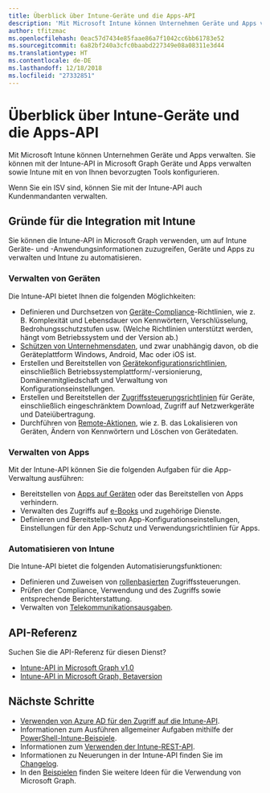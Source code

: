 ```yaml
---
title: Überblick über Intune-Geräte und die Apps-API
description: 'Mit Microsoft Intune können Unternehmen Geräte und Apps verwalten. Sie können mit der Intune-API in Microsoft Graph Geräte und Apps verwalten sowie Intune mit en von Ihnen bevorzugten Tools konfigurieren. '
author: tfitzmac
ms.openlocfilehash: 0eac57d7434e85faae86a7f1042cc6bb61783e52
ms.sourcegitcommit: 6a82bf240a3cfc0baabd227349e08a08311e3d44
ms.translationtype: HT
ms.contentlocale: de-DE
ms.lasthandoff: 12/18/2018
ms.locfileid: "27332851"
---
```

# <a name="intune-devices-and-apps-api-overview"></a>Überblick über Intune-Geräte und die Apps-API

Mit Microsoft Intune können Unternehmen Geräte und Apps verwalten. Sie können mit der Intune-API in Microsoft Graph Geräte und Apps verwalten sowie Intune mit en von Ihnen bevorzugten Tools konfigurieren. 

Wenn Sie ein ISV sind, können Sie mit der Intune-API auch Kundenmandanten verwalten.

## <a name="why-integrate-with-intune"></a>Gründe für die Integration mit Intune

Sie können die Intune-API in Microsoft Graph verwenden, um auf Intune Geräte- und -Anwendungsinformationen zuzugreifen, Geräte und Apps zu verwalten und Intune zu automatisieren.

### <a name="manage-devices"></a>Verwalten von Geräten

Die Intune-API bietet Ihnen die folgenden Möglichkeiten:

- Definieren und Durchsetzen von [Geräte-Compliance](/graph/api/resources/intune-deviceconfig-devicecomplianceactionitem?view=graph-rest-1.0)-Richtlinien, wie z. B. Komplexität und Lebensdauer von Kennwörtern, Verschlüsselung, Bedrohungsschutzstufen usw.  (Welche Richtlinien unterstützt werden, hängt vom Betriebssystem und der Version ab.)
- [Schützen von Unternehmensdaten](/graph/api/resources/intune-mam-windowsinformationprotectionpolicy?view=graph-rest-1.0), und zwar unabhängig davon, ob die Geräteplattform Windows, Android, Mac oder iOS ist.
- Erstellen und Bereitstellen von [Gerätekonfigurationsrichtlinien](/graph/api/resources/intune-deviceconfig-deviceconfiguration?view=graph-rest-1.0), einschließlich Betriebssystemplattform/-versionierung, Domänenmitgliedschaft und Verwaltung von Konfigurationseinstellungen.
- Erstellen und Bereitstellen der [Zugriffssteuerungsrichtlinien](/graph/api/resources/intune-onboarding-onpremisesconditionalaccesssettings?view=graph-rest-1.0) für Geräte, einschließlich eingeschränktem Download, Zugriff auf Netzwerkgeräte und Dateiübertragung.
- Durchführen von [Remote-Aktionen](/graph/api/resources/intune-devices-manageddevice?view=graph-rest-1.0), wie z. B. das Lokalisieren von Geräten, Ändern von Kennwörtern und Löschen von Gerätedaten.

### <a name="manage-apps"></a>Verwalten von Apps 

Mit der Intune-API können Sie die folgenden Aufgaben für die App-Verwaltung ausführen:

- Bereitstellen von [Apps auf Geräten](/graph/api/resources/intune-apps-mobileapp?view=graph-rest-1.0) oder das Bereitstellen von Apps verhindern.
- Verwalten des Zugriffs auf [e-Books](/graph/api/resources/intune-books-ebookinstallsummary?view=graph-rest-1.0) und zugehörige Dienste.
- Definieren und Bereitstellen von App-Konfigurationseinstellungen, Einstellungen für den App-Schutz und Verwendungsrichtlinien für Apps.

### <a name="automate-intune"></a>Automatisieren von Intune

Die Intune-API bietet die folgenden Automatisierungsfunktionen:

- Definieren und Zuweisen von [rollenbasierten](/graph/api/resources/intune-rbac-conceptual?view=graph-rest-1.0) Zugriffssteuerungen.
- Prüfen der Compliance, Verwendung und des Zugriffs sowie entsprechende Berichterstattung.
- Verwalten von [Telekommunikationsausgaben](/graph/api/resources/intune-tem-conceptual?view=graph-rest-1.0).

## <a name="api-reference"></a>API-Referenz
Suchen Sie die API-Referenz für diesen Dienst?

- [Intune-API in Microsoft Graph v1.0](/graph/api/resources/intune-graph-overview?view=graph-rest-1.0)
- [Intune-API in Microsoft Graph, Betaversion](/graph/api/resources/intune-graph-overview?view=graph-rest-beta)

## <a name="next-steps"></a>Nächste Schritte

- [Verwenden von Azure AD für den Zugriff auf die Intune-API](https://docs.microsoft.com/intune/intune-graph-apis).
- Informationen zum Ausführen allgemeiner Aufgaben mithilfe der [PowerShell-Intune-Beispiele](https://github.com/microsoftgraph/powershell-intune-samples).
- Informationen zum [Verwenden der Intune-REST-API](/graph/api/resources/intune-graph-overview?view=graph-rest-1.0).
- Informationen zu Neuerungen in der Intune-API finden Sie im [Changelog](changelog.md).
- In den [Beispielen](https://developer.microsoft.com/graph/graph/examples) finden Sie weitere Ideen für die Verwendung von Microsoft Graph.
